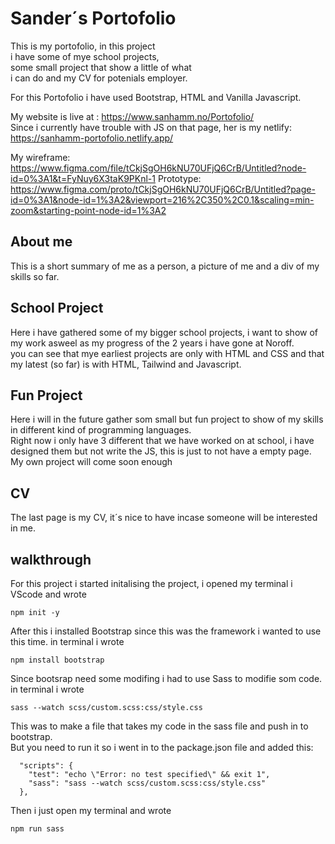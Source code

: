 # Sander´s Portofolio

This is my portofolio, in this project  
i have some of mye school projects,  
some small project that show a little of what  
i can do and my CV for potenials employer.

For this Portofolio i have used Bootstrap, HTML and Vanilla Javascript.

My website is live at : https://www.sanhamm.no/Portofolio/  
Since i currently have trouble with JS on that page, her is my netlify: https://sanhamm-portofolio.netlify.app/

My wireframe: https://www.figma.com/file/tCkjSgOH6kNU70UFjQ6CrB/Untitled?node-id=0%3A1&t=FyNuy6X3taK9PKnl-1
Prototype: https://www.figma.com/proto/tCkjSgOH6kNU70UFjQ6CrB/Untitled?page-id=0%3A1&node-id=1%3A2&viewport=216%2C350%2C0.1&scaling=min-zoom&starting-point-node-id=1%3A2


## About me
 This is a short summary of me as a person, a picture of me and a div of my skills so far.

## School Project
 Here i have gathered some of my bigger school projects, i want to show of my work asweel as my progress of the 2 years i have gone at Noroff.  
 you can see that mye earliest projects are only with HTML and CSS and that my latest (so far) is with HTML, Tailwind and Javascript.

## Fun Project
 Here i will in the future gather som small but fun project to show of my skills in different kind of programming languages.  
 Right now i only have 3 different that we have worked on at school, i have designed them but not write the JS, this is just to not have a empty page.  
 My own project will come soon enough

## CV
The last page is my CV, it´s nice to have incase someone will be interested in me.

## walkthrough

For this project i started initalising the project, i opened my terminal i VScode and wrote

````
npm init -y
````

After this i installed Bootstrap since this was the framework i wanted to use this time. in terminal i wrote 

````
npm install bootstrap 
````

Since bootsrap need some modifing i had to use Sass to modifie som code. in terminal i wrote

````
sass --watch scss/custom.scss:css/style.css
````

This was to make a file that takes my code in the sass file and push in to bootstrap.  
But you need to run it so i went in to the package.json file and added this:

````
  "scripts": {
    "test": "echo \"Error: no test specified\" && exit 1",
    "sass": "sass --watch scss/custom.scss:css/style.css"
  },
````

Then i just open my terminal and wrote

````
npm run sass
````

